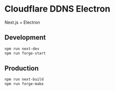 # Cloudflare DDNS Electron

Next.js + Electron

## Development

```bash
npm run next-dev
npm run forge-start
```

## Production

```bash
npm run next-build
npm run forge-make
```